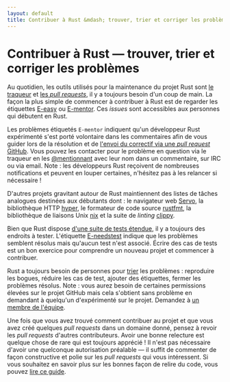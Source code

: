 ```yaml
---
layout: default
title: Contribuer à Rust &mdash; trouver, trier et corriger les problèmes &middot; Rust, le langage de programmation
---
```


# Contribuer à Rust &mdash; trouver, trier et corriger les problèmes

Au quotidien, les outils utilisés pour la maintenance du projet Rust sont
[le traqueur][issue tracker] et [les *pull requests*][PR], il y a toujours besoin d'un coup de main. La façon la plus simple de commencer à contribuer à Rust est de regarder les étiquettes [E-easy][E-easy] ou [E-mentor][E-mentor]. Ces *issues* sont accessibles aux personnes qui débutent en Rust.

Les problèmes étiquetés `E-mentor` indiquent qu'un développeur Rust expérimenté s'est porté volontaire dans les commentaires afin de vous guider lors de la résolution et de [l'envoi du correctif via une *pull request* GitHub][pull]. Vous pouvez les contacter pour le problème en question via le traqueur en les [@mentionnant][@mentioning] avec leur nom dans un commentaire, sur IRC ou via email. Note : les développeurs Rust reçoivent de nombreuses notifications et peuvent en louper certaines, n'hésitez pas à les relancer si nécessaire !

D'autres projets gravitant autour de Rust maintiennent des listes de tâches analogues destinées aux débutants dont : le navigateur web [Servo][Servo], la bibliothèque HTTP [hyper][hyper], le formateur de code source [rustfmt][rustfmt], la bibliothèque de liaisons Unix [nix][nix] et la suite de *linting* [clippy][clippy].

Bien que Rust dispose [d'une suite de tests étendue][test], il y a toujours des endroits à tester. L'étiquette [E-needstest][E-needstest] indique que les problèmes semblent résolus mais qu'aucun test n'est associé. Écrire des cas de tests est un bon exercice pour comprendre un nouveau projet et commencer à contribuer.

Rust a toujours besoin de personnes pour [trier][triage] les problèmes : reproduire les bogues, réduire les cas de test, ajouter des étiquettes, fermer les problèmes résolus. Note : vous aurez besoin de certaines permissions élevées sur le projet GitHub mais cela s'obtient sans problème en demandant à quelqu'un d'expérimenté sur le projet. Demandez à [un membre de l'équipe][team].

Une fois que vous avez trouvé comment contribuer au projet et que vous avez créé quelques *pull requests* dans un domaine donné, pensez à revoir les *pull requests* d'autres contributeurs. Avoir une bonne relecture est quelque chose de rare qui est toujours apprécié ! Il n'est pas nécessaire d'avoir une quelconque autorisation préalable &mdash; il suffit de commenter de façon constructive et polie sur les *pull requests* qui vous intéressent. Si vous souhaitez en savoir plus sur les bonnes façon de relire du code, vous pouvez [lire ce guide][reviews].

<!--
TODO: weekly triage email?
TODO: @nrc says suggesting everybody review w/o training is bad
-->

[@mentioning]: https://github.com/blog/821
[E-easy]: https://github.com/rust-lang/rust/issues?q=is%3Aopen+is%3Aissue+label%3AE-easy
[E-mentor]: https://github.com/rust-lang/rust/issues?q=is%3Aopen+is%3Aissue+label%3AE-easy+label%3AE-mentor
[E-needstest]: https://github.com/rust-lang/rust/issues?q=is%3Aopen+is%3Aissue+label%3AE-needstest
[PR]: https://github.com/rust-lang/rust/pulls
[Servo]: https://github.com/servo/servo
[clippy]: https://github.com/Manishearth/rust-clippy
[hyper]: https://github.com/hyperium/hyper
[issue tracker]: https://github.com/rust-lang/rust/issues
[nix]: https://github.com/nix-rust/nix/
[pull]: https://github.com/rust-lang/rust/blob/master/CONTRIBUTING.md#pull-requests
[reviews]: http://blog.originate.com/blog/2014/09/29/effective-code-reviews/
[rustfmt]: https://github.com/rust-lang-nursery/rustfmt
[team]: team.html
[test]: https://github.com/rust-lang/rust-wiki-backup/blob/master/Note-testsuite.md
[triage]: https://github.com/rust-lang/rust/blob/master/CONTRIBUTING.md#issue-triage
